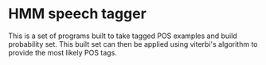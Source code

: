 # HMM speech tagger
This is a set of programs built to take tagged POS examples and build probability set.  This built set can then be applied using viterbi's algorithm to provide the most likely POS tags. 
